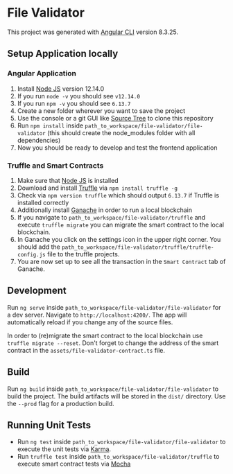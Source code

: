 # File Validator

This project was generated with [Angular CLI](https://github.com/angular/angular-cli) version 8.3.25.

## Setup Application locally

### Angular Application
1. Install [Node JS](https://nodejs.org/en/) version 12.14.0
2. If you run `node -v` you should see `v12.14.0`
3. If you run `npm -v` you should see `6.13.7`
4. Create a new folder wherever you want to save the project
5. Use the console or a git GUI like [Source Tree](https://www.sourcetreeapp.com/) to clone this repository
6. Run `npm install` inside `path_to_workspace/file-validator/file-validator` (this should create the node_modules folder with all dependencies)
7. Now you should be ready to develop and test the frontend application

### Truffle and Smart Contracts
1. Make sure that [Node JS](https://nodejs.org/en/) is installed
2. Download and install [Truffle](https://www.trufflesuite.com/) via `npm install truffle -g`
3. Check via `npm version truffle` which should output `6.13.7` if Truffle is installed correctly
4. Additionally install [Ganache](https://www.trufflesuite.com/ganache) in order to run a local blockchain
5. If you navigate to `path_to_workspace/file-validator/truffle` and execute `truffle migrate` you can migrate the smart contract to the local blockchain.
6. In Ganache you click on the settings icon in the upper right corner. You should add the `path_to_workspace/file-validator/truffle/truffle-config.js` file to the truffle projects.
7. You are now set up to see all the transaction in the `Smart Contract` tab of Ganache.

## Development

Run `ng serve` inside `path_to_workspace/file-validator/file-validator` for a dev server. Navigate to `http://localhost:4200/`. The app will automatically reload if you change any of the source files.

In order to (re)migrate the smart contract to the local blockchain use `truffle migrate --reset`. Don't forget to change the address of the smart contract in the `assets/file-validator-contract.ts` file.

## Build

Run `ng build` inside `path_to_workspace/file-validator/file-validator` to build the project. The build artifacts will be stored in the `dist/` directory. Use the `--prod` flag for a production build.

## Running Unit Tests

* Run `ng test` inside `path_to_workspace/file-validator/file-validator` to execute the unit tests via [Karma](https://karma-runner.github.io).
* Run `truffle test` inside `path_to_workspace/file-validator/truffle` to execute smart contract tests via [Mocha](https://mochajs.org/)
